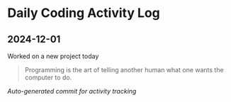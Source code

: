 # Daily Coding Activity Log

## 2024-12-01

Worked on a new project today

> Programming is the art of telling another human what one wants the computer to do.

*Auto-generated commit for activity tracking*
